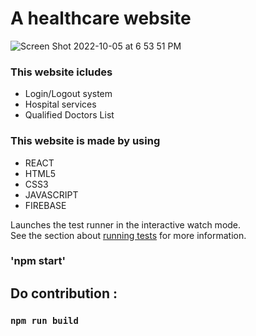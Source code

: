 # A healthcare website

![Screen Shot 2022-10-05 at 6 53 51 PM](https://user-images.githubusercontent.com/88326256/194106714-eb5aa3bc-12b2-4c12-9df7-f33bedf5245d.png)

### This website icludes
* Login/Logout system
* Hospital services
* Qualified Doctors List

### This website is made by using
* REACT
* HTML5
* CSS3
* JAVASCRIPT
* FIREBASE


Launches the test runner in the interactive watch mode.\
See the section about [running tests](https://facebook.github.io/create-react-app/docs/running-tests) for more information.

### 'npm start'

## Do contribution :
### `npm run build`


